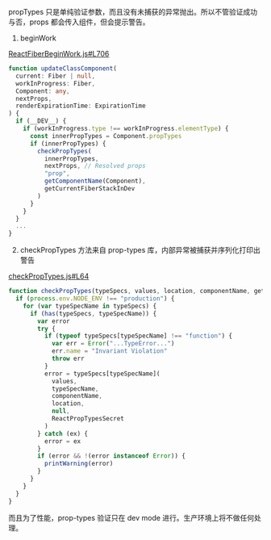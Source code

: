 propTypes 只是单纯验证参数，而且没有未捕获的异常抛出。所以不管验证成功与否，props 都会传入组件，但会提示警告。

1. beginWork

[ReactFiberBeginWork.js#L706](https://github.com/facebook/react/blob/master/packages/react-reconciler/src/ReactFiberBeginWork.js#L706)

```ts
function updateClassComponent(
  current: Fiber | null,
  workInProgress: Fiber,
  Component: any,
  nextProps,
  renderExpirationTime: ExpirationTime
) {
  if (__DEV__) {
    if (workInProgress.type !== workInProgress.elementType) {
      const innerPropTypes = Component.propTypes
      if (innerPropTypes) {
        checkPropTypes(
          innerPropTypes,
          nextProps, // Resolved props
          "prop",
          getComponentName(Component),
          getCurrentFiberStackInDev
        )
      }
    }
  }
  ...
}
```

2. checkPropTypes 方法来自 prop-types 库，内部异常被捕获并序列化打印出警告

[checkPropTypes.js#L64](https://github.com/facebook/prop-types/blob/master/checkPropTypes.js#L64)

```ts
function checkPropTypes(typeSpecs, values, location, componentName, getStack) {
  if (process.env.NODE_ENV !== "production") {
    for (var typeSpecName in typeSpecs) {
      if (has(typeSpecs, typeSpecName)) {
        var error
        try {
          if (typeof typeSpecs[typeSpecName] !== "function") {
            var err = Error("...TypeError...")
            err.name = "Invariant Violation"
            throw err
          }
          error = typeSpecs[typeSpecName](
            values,
            typeSpecName,
            componentName,
            location,
            null,
            ReactPropTypesSecret
          )
        } catch (ex) {
          error = ex
        }
        if (error && !(error instanceof Error)) {
          printWarning(error)
        }
      }
    }
  }
}
```

而且为了性能，prop-types 验证只在 dev mode 进行。生产环境上将不做任何处理。
